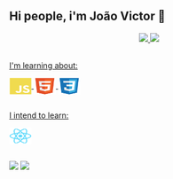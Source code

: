 ## Hi people, i'm João Victor 👋

<div align="center">
  <span>
  <a href="https://github.com/JoaoVSCN">
  <img height="180em" src="https://github-readme-stats.vercel.app/api?username=JoaoVSCN&show_icons=true&theme=aura&include_all_commits=true&count_private=true"/>
  <img height="180em" src="https://github-readme-stats.vercel.app/api/top-langs/?username=JoaoVSCN&layout=compact&langs_count=7&theme=aura"/>
  </span>
</div>

<div style="display: inline_block" ><br>

<p>I'm learning about:</p>

  <img align="center" alt="Js" height="30" width="40" src="https://raw.githubusercontent.com/devicons/devicon/master/icons/javascript/javascript-plain.svg">
  <img align="center" alt="HTML" height="30" width="40" src="https://raw.githubusercontent.com/devicons/devicon/master/icons/html5/html5-original.svg">
  <img align="center" alt="CSS" height="30" width="40" src="https://raw.githubusercontent.com/devicons/devicon/master/icons/css3/css3-original.svg">
  
</div>

##

<div style="display: inline_block">

<p>I intend to learn:</p>

  <img align="center" alt="React" height="30" width="40" src="https://raw.githubusercontent.com/devicons/devicon/master/icons/react/react-original.svg">
 
 </div>
 
##
 
 <div>
 
 <a href = "mailto:joaov.soarescn@outlook.com"><img src="https://img.shields.io/badge/Microsoft_Outlook-0078D4?style=for-the-badge&logo=microsoft-outlook&logoColor=white" target="_blank"></a>
 <a href="https:https://www.linkedin.com/in/joaovscn/" target="_blank"><img src="https://img.shields.io/badge/-LinkedIn-%230077B5?style=for-the-badge&logo=linkedin&logoColor=white" target="_blank"></a>

 </div>
